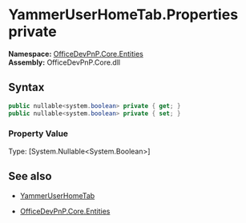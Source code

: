 # YammerUserHomeTab.Properties private
**Namespace:** [OfficeDevPnP.Core.Entities](OfficeDevPnP.Core.Entities.md)  
**Assembly:** OfficeDevPnP.Core.dll  
## Syntax
```C#
public nullable<system.boolean> private { get; }
public nullable<system.boolean> private { set; }
```

### Property Value
Type: [System.Nullable<System.Boolean>] 

## See also
- [YammerUserHomeTab](YammerUserHomeTab.md) 

- [OfficeDevPnP.Core.Entities](OfficeDevPnP.Core.Entities.md)

